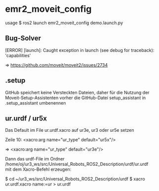 # emr2_moveit_config

usage
$ ros2 launch emr2_moveit_config demo.launch.py


Bug-Solver
-------------

[ERROR] [launch]: Caught exception in launch (see debug for traceback): 'capabilities'

=> https://github.com/moveit/moveit2/issues/2734


.setup
---------
GitHub speichert keine Versteckten Dateien, daher
für die Nutzung der Moveit-Setup-Assistenten vorher die GitHub-Datei 
setup_assistant  in .setup_assistant umbenennen

ur.urdf  / ur5x
-----------------
Das Default im File ur.urdf.xacro  auf ur3e, ur3 oder ur5e setzen

Zeile 10:   <xacro:arg name="ur_type" default="ur5x"/>

=>   <xacro:arg name="ur_type" default="ur3e"/>


Dann das urdf-File im Ordner /home/oj/ur3_ws/src/Universal_Robots_ROS2_Description/urdf/ur.urdf  
mit dem Xacro-Befehl erzeugen:

$ cd ~/ur3_ws/src/Universal_Robots_ROS2_Description/urdf
$ xacro ur.urdf.xacro name:=ur > ur.urdf 


